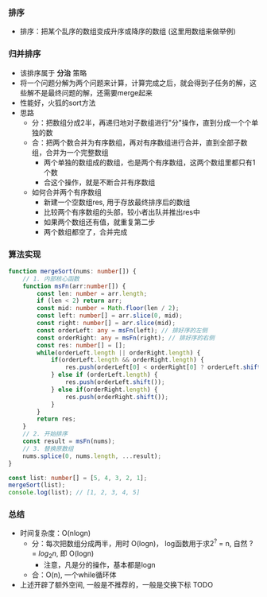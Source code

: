 ### 排序

- 排序：把某个乱序的数组变成升序或降序的数组 (这里用数组来做举例)
### 归并排序

- 该排序属于 **分治** 策略
- 将一个问题分解为两个问题来计算，计算完成之后，就会得到子任务的解，这些解不是最终问题的解，还需要merge起来
- 性能好，火狐的sort方法
- 思路
    * 分：把数组分成2半，再递归地对子数组进行"分"操作，直到分成一个个单独的数
    * 合：把两个数合并为有序数组，再对有序数组进行合并，直到全部子数组，合并为一个完整数组
        * 两个单独的数组成的数组，也是两个有序数组，这两个数组里都只有1个数
        * 合这个操作，就是不断合并有序数组
    * 如何合并两个有序数组
        * 新建一个空数组res, 用于存放最终排序后的数组
        * 比较两个有序数组的头部，较小者出队并推出res中
        * 如果两个数组还有值，就重复第二步
        * 两个数组都空了，合并完成

### 算法实现

```ts
function mergeSort(nums: number[]) {
    // 1. 内部核心函数
	function msFn(arr:number[]) {
        const len: number = arr.length;
		if (len < 2) return arr;
		const mid: number = Math.floor(len / 2);
		const left: number[] = arr.slice(0, mid);
		const right: number[] = arr.slice(mid);
		const orderLeft: any = msFn(left); // 排好序的左侧
		const orderRight: any = msFn(right); // 排好序的右侧
		const res: number[] = [];
		while(orderLeft.length || orderRight.length) {
			if(orderLeft.length && orderRight.length) {
				res.push(orderLeft[0] < orderRight[0] ? orderLeft.shift() : orderRight.shift());
			} else if (orderLeft.length) {
				res.push(orderLeft.shift());
			} else if(orderRight.length) {
				res.push(orderRight.shift());
			}
		}
		return res;
	}
    // 2. 开始排序
	const result = msFn(nums);
    // 3. 替换原数组
    nums.splice(0, nums.length, ...result);
}

const list: number[] = [5, 4, 3, 2, 1];
mergeSort(list);
console.log(list); // [1, 2, 3, 4, 5]
```
### 总结

- 时间复杂度：O(nlogn)
    * 分：每次把数组分成两半，用时 O(logn)， log函数用于求$2^?$ = n, 自然 ? = $log_2 n$, 即 O(logn)
        * 注意，凡是分的操作，基本都是logn
    * 合：O(n), 一个while循环体
 - 上述开辟了额外空间, 一般是不推荐的，一般是交换下标 TODO